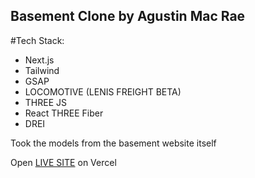 ## Basement Clone by Agustin Mac Rae

#Tech Stack:  
- Next.js  
- Tailwind  
- GSAP
- LOCOMOTIVE (LENIS FREIGHT BETA)
- THREE JS
- React THREE Fiber
- DREI

Took the models from the basement website itself

Open [LIVE SITE](https://basement-clone-vals.vercel.app/) on Vercel




